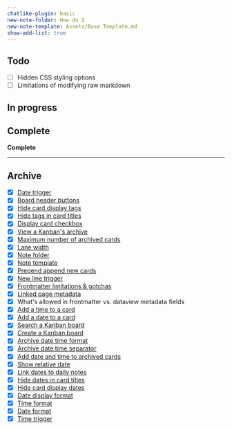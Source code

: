 ```yaml
---
chatlike-plugin: basic
new-note-folder: How do I
new-note-template: Assets/Base Template.md
show-add-list: true
---
```


## Todo

* [ ] Hidden CSS styling options
* [ ] Limitations of modifying raw markdown

## In progress

## Complete

**Complete**

---

## Archive

* [x] [Date trigger](Settings/Date%20trigger.md)
* [x] [Board header buttons](Settings/Board%20header%20buttons.md)
* [x] [Hide card display tags](Settings/Hide%20card%20display%20tags.md)
* [x] [Hide tags in card titles](Settings/Hide%20tags%20in%20card%20titles.md)
* [x] [Display card checkbox](Settings/Display%20card%20checkbox.md)
* [x] [View a Kanban's archive](How%20do%20I/View%20a%20Kanban's%20archive.md)
* [x] [Maximum number of archived cards](Settings/Maximum%20number%20of%20archived%20cards.md)
* [x] [Lane width](Settings/Lane%20width.md)
* [x] [Note folder](Settings/Note%20folder.md)
* [x] [Note template](Settings/Note%20template.md)
* [x] [Prepend append new cards](Settings/Prepend%20append%20new%20cards.md)
* [x] [New line trigger](Settings/New%20line%20trigger.md)
* [x] [Frontmatter limitations & gotchas](FAQs/Frontmatter%20limitations%20&%20gotchas.md)
* [x] [Linked page metadata](Settings/Linked%20page%20metadata.md)
* [x] What's allowed in frontmatter vs. dataview metadata fields
* [x] [Add a time to a card](How%20do%20I/Add%20a%20time%20to%20a%20card.md)
* [x] [Add a date to a card](How%20do%20I/Add%20a%20date%20to%20a%20card.md)
* [x] [Search a Kanban board](How%20do%20I/Search%20a%20Kanban%20board.md)
* [x] [Create a Kanban board](How%20do%20I/Create%20a%20Kanban%20board.md)
* [x] [Archive date time format](Settings/Archive%20date%20time%20format.md)
* [x] [Archive date time separator](Settings/Archive%20date%20time%20separator.md)
* [x] [Add date and time to archived cards](Settings/Add%20date%20and%20time%20to%20archived%20cards.md)
* [x] [Show relative date](Settings/Show%20relative%20date.md)
* [x] [Link dates to daily notes](Settings/Link%20dates%20to%20daily%20notes.md)
* [x] [Hide dates in card titles](Settings/Hide%20dates%20in%20card%20titles.md)
* [x] [Hide card display dates](Settings/Hide%20card%20display%20dates.md)
* [x] [Date display format](Settings/Date%20display%20format.md)
* [x] [Time format](Settings/Time%20format.md)
* [x] [Date format](Settings/Date%20format.md)
* [x] [Time trigger](Settings/Time%20trigger.md)
